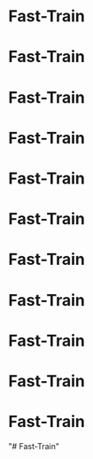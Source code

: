 # Fast-Train
# Fast-Train
# Fast-Train
# Fast-Train
# Fast-Train
# Fast-Train
# Fast-Train
# Fast-Train
# Fast-Train
# Fast-Train
# Fast-Train
"# Fast-Train" 
